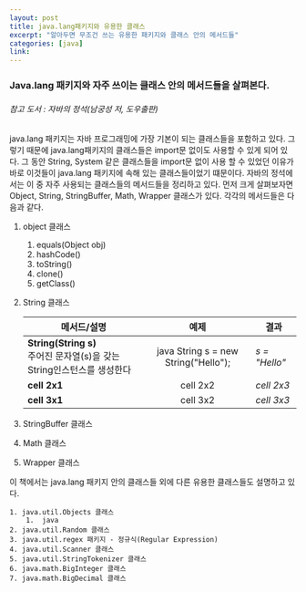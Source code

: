 ```yaml
---
layout: post
title: java.lang패키지와 유용한 클래스
excerpt: "알아두면 무조건 쓰는 유용한 패키지와 클래스 안의 메서드들"
categories: [java]
link:
---
```


### Java.lang 패키지와 자주 쓰이는 클래스 안의 메서드들을 살펴본다.

###### 참고 도서 : 자바의 정석(남궁성 저, 도우출판)

java.lang 패키지는 자바 프로그래밍에 가장 기본이 되는 클래스들을 포함하고 있다. 그렇기 때문에 java.lang패키지의 클래스들은 import문 없이도 사용할 수 있게 되어 있다. 그 동안 String, System 같은 클래스들을 import문 없이 사용 할 수 있었던 이유가 바로 이것들이 java.lang 패키지에 속해 있는 클래스들이었기 떄문이다. 자바의 정석에서는 이 중 자주 사용되는 클래스들의 메서드들을 정리하고 있다. 먼저 크게 살펴보자면 Object, String, StringBuffer, Math, Wrapper 클래스가 있다. 각각의 메서드들은 다음과 같다.

1. object 클래스
    1. equals(Object obj)
    2. hashCode()
    3. toString()
    4. clone()
    5. getClass()

2. String 클래스

    |  <center>메서드/설명</center> |  <center>예제</center> |  <center>결과</center> |
    |:--------|:--------|:--------|
    |**String(String s)**<br />주어진 문자열(s)을 갖는 String인스턴스를 생성한다 | <center>java String s = new String("Hello");</center> |*s = "Hello"* |
    |**cell 2x1** | <center>cell 2x2 </center> |*cell 2x3* |
    |**cell 3x1** | <center>cell 3x2 </center> |*cell 3x3* |

3. StringBuffer 클래스

4. Math 클래스

5. Wrapper 클래스

이 책에서는 java.lang 패키지 안의 클래스들 외에 다른 유용한 클래스들도 설명하고 있다.

    1. java.util.Objects 클래스
        1.  java
    2. java.util.Random 클래스
    3. java.util.regex 패키지 - 정규식(Regular Expression)
    4. java.util.Scanner 클래스
    5. java.util.StringTokenizer 클래스
    6. java.math.BigInteger 클래스
    7. java.math.BigDecimal 클래스
